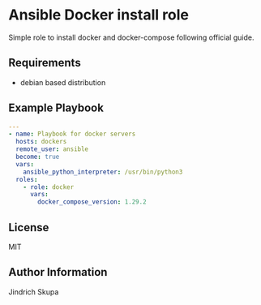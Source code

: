 Ansible Docker install role
=========

Simple role to install docker and docker-compose following official guide.

Requirements
------------

* debian based distribution

Example Playbook
----------------

```yaml
---
- name: Playbook for docker servers
  hosts: dockers
  remote_user: ansible
  become: true
  vars:
    ansible_python_interpreter: /usr/bin/python3
  roles:
    - role: docker
      vars:
        docker_compose_version: 1.29.2
```

License
-------

MIT

Author Information
------------------

Jindrich Skupa
